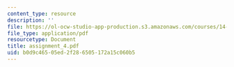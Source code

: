 ```yaml
---
content_type: resource
description: ''
file: https://ol-ocw-studio-app-production.s3.amazonaws.com/courses/14-11-putting-social-sciences-to-the-test-field-experiments-in-economics-spring-2006/b0d9c46505ed2f286505172a15c060b5_assignment_4.pdf
file_type: application/pdf
resourcetype: Document
title: assignment_4.pdf
uid: b0d9c465-05ed-2f28-6505-172a15c060b5
---
```

